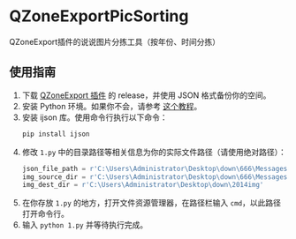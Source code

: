 # QZoneExportPicSorting

QZoneExport插件的说说图片分拣工具（按年份、时间分拣）

## 使用指南

1. 下载 [QZoneExport 插件](https://github.com/ShunCai/QZoneExport) 的 release，并使用 JSON 格式备份你的空间。
2. 安装 Python 环境。如果你不会，请参考 [这个教程](https://zhuanlan.zhihu.com/p/344887837)。
3. 安装 ijson 库。使用命令行执行以下命令：
   ```sh
   pip install ijson
   ```
4. 修改 `1.py` 中的目录路径等相关信息为你的实际文件路径（请使用绝对路径）：
   ```python
   json_file_path = r'C:\Users\Administrator\Desktop\down\666\Messages\2014.json'
   img_source_dir = r'C:\Users\Administrator\Desktop\down\666\Messages\images'
   img_dest_dir = r'C:\Users\Administrator\Desktop\down\2014img'
   ```
5. 在你存放 `1.py` 的地方，打开文件资源管理器，在路径栏输入 `cmd`，以此路径打开命令行。
6. 输入 `python 1.py` 并等待执行完成。
